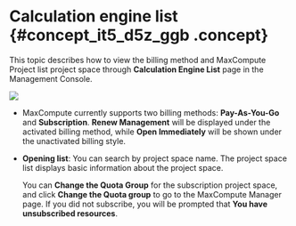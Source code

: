 # Calculation engine list {#concept_it5_d5z_ggb .concept}

This topic describes how to view the billing method and MaxCompute Project list project space through **Calculation Engine List** page in the Management Console.

![](http://static-aliyun-doc.oss-cn-hangzhou.aliyuncs.com/assets/img/84663/155142058835545_en-US.png)

-   MaxCompute currently supports two billing methods: **Pay-As-You-Go** and **Subscription**. **Renew Management** will be displayed under the activated billing method, while **Open Immediately** will be shown under the unactivated billing style.
-   **Opening list**: You can search by project space name. The project space list displays basic information about the project space.

    You can **Change the Quota Group** for the subscription project space, and click **Change the Quota group** to go to the MaxCompute Manager page. If you did not subscribe, you will be prompted that **You have unsubscribed resources**.


